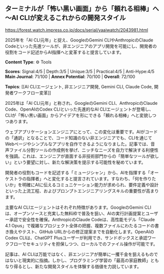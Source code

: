 ## ターミナルが「怖い黒い画面」から「頼れる相棒」へ ～AI CLIが変えるこれからの開発スタイル

https://forest.watch.impress.co.jp/docs/serial/yaaiwatch/2043981.html

2025年を「AI CLI元年」と捉え、GoogleのGemini CLIやAnthropicのClaude Codeといった先進ツールが、非エンジニアのアプリ開発を可能にし、開発者の役割をコード記述からAI指揮へと変革すると提言しています。

**Content Type**: ⚙️ Tools

**Scores**: Signal:4/5 | Depth:3/5 | Unique:3/5 | Practical:4/5 | Anti-Hype:4/5
**Main Journal**: 71/100 | **Annex Potential**: 70/100 | **Overall**: 72/100

**Topics**: [[AI CLIエージェント, 非エンジニア開発, Gemini CLI, Claude Code, 開発者ワークフロー変革]]

2025年は「AI CLI元年」と称され、GoogleのGemini CLI、AnthropicのClaude Code、OpenAIのCodex CLIといった先進的なAI CLIエージェントが登場し、CLIが「怖い黒い画面」からアイデアを形にできる「頼れる相棒」へと変貌しつつあります。

ウェブアプリケーションエンジニアにとって、この変化は重要です。AIがコードの「通訳」となることで、コード知識のない非エンジニアでも、CLIを通じてWebページやシンプルなアプリを自作できるようになりました。記事では、音声ファイル分割ツールの作成例を挙げ、ニッチなニーズを自力で解決する利便性を強調。これは、エンジニアが直面する非技術部門からの「簡単なツールが欲しい」という要望に対し、新たな解決策を提示する可能性を秘めています。

開発者の役割もコードを記述する「ミュージシャン」から、AIを指揮する「オーケストラの指揮者」へと変化すると提言されています。すなわち、「何を作りたいか」を明確にAIに伝えるコミュニケーション能力が求められ、要件定義や設計といった上流工程、およびプロンプトエンジニアリングスキルの重要性が高まります。

主要なAI CLIエージェントはそれぞれ特徴があります。GoogleのGemini CLIは、オープンソースと充実した無料枠で普及を狙い、AIの実行計画提案とユーザー承認で安全性を確保。AnthropicのClaude Codeは、高性能モデル「Claude 4.1 Opus」で複雑なプロジェクト全体の把握、複数ファイルにわたるコードの書き換えやテスト、GitHub URLからの修正提案までを自動化します。OpenAIのCodex CLIは、ChatGPT Plusユーザーが利用でき、サンドボックスと承認ワークフローでセキュリティを担保しつつ、ローカルでのファイル操作が可能です。

記事は、AI CLIは万能ではなく、非エンジニアが簡単に一攫千金を狙えるものではないと現実的に指摘。しかし、プログラミング学習の「最高の家庭教師」ともなり得るとし、新たな開発スタイルを体験する価値を力説しています。